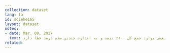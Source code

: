 ```yaml
---
collection: dataset
lang: fa
id: sciehe165
layout: dataset
notes: 
- date: Mar. 09, 2017
  text: ارقام این ستون‌ها از منابع رسمی ایران گرفته شده است و بدون تغییر در این جدول آمده‌اند. لازم به ذکر است که در بعضی موارد جمع کل ۱۰۰٪ نیست و به اندازه چندین صدم درصد خطا دارد.  <br/><br/> منابع <br/>  داده‌های وابسته به سال‌ ۱۳۹۴ از جدول۱۰ در  صفحه ۳۸، <a href='http&#58;//www.amar.org.ir/Portals/0/Files/fulltext/1394/n_ank_94.pdf'> نتایج آمارگیری نیروی کار در سال ۱۳۹۴ </a> استخراج شده است.
related:
---
```

